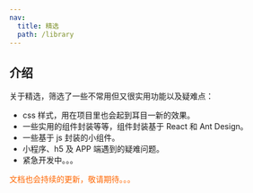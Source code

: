 ```yaml
---
nav:
  title: 精选
  path: /library
---
```


## 介绍

关于精选，筛选了一些不常用但又很实用功能以及疑难点：

- css 样式，用在项目里也会起到耳目一新的效果。
- 一些实用的组件封装等等，组件封装基于 React 和 Ant Design。
- 一些基于 js 封装的小组件。
- 小程序、h5 及 APP 端遇到的疑难问题。
- 紧急开发中。。。

<span style="color:#f60">文档也会持续的更新，敬请期待。。。</span>
